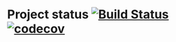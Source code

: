 # Project status [![Build Status](https://travis-ci.org/rustamSurmashev/Oboi.svg?branch=master)](https://travis-ci.org/rustamSurmashev/Oboi)[![codecov](https://codecov.io/gh/rustamSurmashev/Oboi/branch/master/graph/badge.svg)](https://codecov.io/gh/rustamSurmashev/Oboi)
